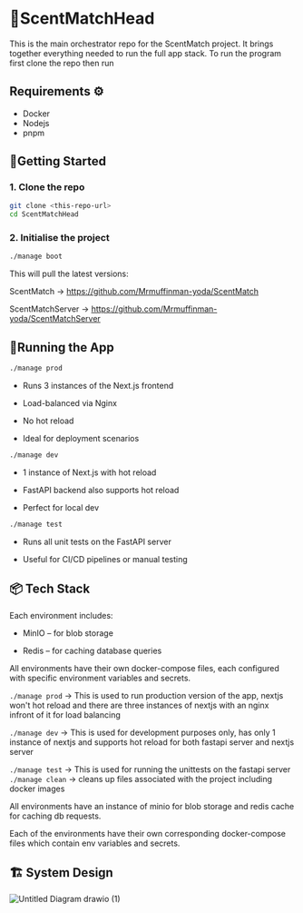 # 🚀ScentMatchHead

This is the main orchestrator repo for the ScentMatch project. It brings together everything needed to run the full app stack.
To run the program first clone the repo then run


## Requirements ⚙️
- Docker
- Nodejs
- pnpm


## 🔨Getting Started

### 1. Clone the repo
```bash
git clone <this-repo-url>
cd ScentMatchHead
```
### 2. Initialise the project

```bash
./manage boot
```


This will pull the latest versions:

ScentMatch -> https://github.com/Mrmuffinman-yoda/ScentMatch

ScentMatchServer -> https://github.com/Mrmuffinman-yoda/ScentMatchServer

## 🚦Running the App

```bash
./manage prod
```
- Runs 3 instances of the Next.js frontend

- Load-balanced via Nginx

- No hot reload

- Ideal for deployment scenarios




```bash
./manage dev
```
- 1 instance of Next.js with hot reload

- FastAPI backend also supports hot reload

- Perfect for local dev

```bash
./manage test
```

- Runs all unit tests on the FastAPI server

- Useful for CI/CD pipelines or manual testing

## 📦 Tech Stack

Each environment includes:

- MinIO – for blob storage

- Redis – for caching database queries

All environments have their own docker-compose files, each configured with specific environment variables and secrets.

`./manage prod` -> This is used to run production version of the app, nextjs won't hot reload and there are three instances of nextjs with an nginx infront of it for load balancing

`./manage dev` -> This is used for development purposes only, has only 1 instance of nextjs and supports hot reload for both fastapi server and nextjs server

`./manage test` -> This is used for running the unittests on the fastapi server
`./manage clean` -> cleans up files associated with the project including docker images

All environments have an instance of minio for blob storage and redis cache for caching db requests. 

Each of the environments have their own corresponding docker-compose files which contain env variables and secrets.

## 🏗️ System Design

![Untitled Diagram drawio (1)](https://github.com/user-attachments/assets/5cf78b7d-6c15-4cbe-a0b6-182252eecc96)
